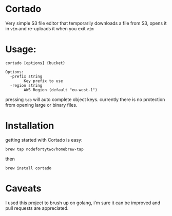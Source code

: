 # Cortado
Very simple S3 file editor that temporarily downloads a file from S3, opens it in `vim` and re-uploads it when you exit `vim`

# Usage:
```
cortado [options] {bucket}

Options:
  -prefix string
    	Key prefix to use
  -region string
    	AWS Region (default "eu-west-1")
```
pressing `tab` will auto complete object keys. currently there is no protection from opening large or binary files.

# Installation
getting started with Cortado is easy:
```
brew tap nodefortytwo/homebrew-tap
```
then
```
brew install cortado
```

# Caveats
I used this project to brush up on golang, i'm sure it can be improved and pull requests are appreciated.